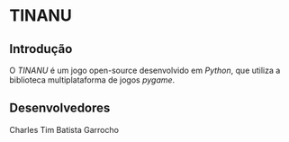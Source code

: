 TINANU
======

## Introdução #
O _TINANU_ é um jogo open-source desenvolvido em _Python_, que utiliza a biblioteca multiplataforma de jogos _pygame_.

## Desenvolvedores #
Charles Tim Batista Garrocho
